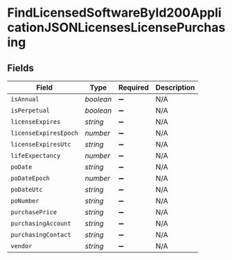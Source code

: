 # FindLicensedSoftwareById200ApplicationJSONLicensesLicensePurchasing


## Fields

| Field                 | Type                  | Required              | Description           |
| --------------------- | --------------------- | --------------------- | --------------------- |
| `isAnnual`            | *boolean*             | :heavy_minus_sign:    | N/A                   |
| `isPerpetual`         | *boolean*             | :heavy_minus_sign:    | N/A                   |
| `licenseExpires`      | *string*              | :heavy_minus_sign:    | N/A                   |
| `licenseExpiresEpoch` | *number*              | :heavy_minus_sign:    | N/A                   |
| `licenseExpiresUtc`   | *string*              | :heavy_minus_sign:    | N/A                   |
| `lifeExpectancy`      | *number*              | :heavy_minus_sign:    | N/A                   |
| `poDate`              | *string*              | :heavy_minus_sign:    | N/A                   |
| `poDateEpoch`         | *number*              | :heavy_minus_sign:    | N/A                   |
| `poDateUtc`           | *string*              | :heavy_minus_sign:    | N/A                   |
| `poNumber`            | *string*              | :heavy_minus_sign:    | N/A                   |
| `purchasePrice`       | *string*              | :heavy_minus_sign:    | N/A                   |
| `purchasingAccount`   | *string*              | :heavy_minus_sign:    | N/A                   |
| `purchasingContact`   | *string*              | :heavy_minus_sign:    | N/A                   |
| `vendor`              | *string*              | :heavy_minus_sign:    | N/A                   |